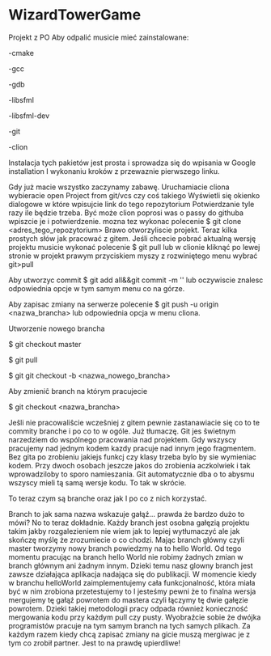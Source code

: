 # WizardTowerGame
Projekt z PO
Aby odpalić musicie mieć zainstalowane:

-cmake

-gcc

-gdb

-libsfml

-libsfml-dev

-git

-clion

Instalacja tych pakietów jest prosta i sprowadza się do wpisania w Google <nazwa dystrybucji linuxa> <nazwa pakietu> installation I wykonaniu kroków z przewaznie pierwszego linku.

Gdy już macie wszystko zaczynamy zabawę.
Uruchamiacie cliona wybieracie open Project from git/vcs  czy coś takiego
Wyświetli się okienko dialogowe w które wpisujcie link do tego repozytorium
Potwierdzanie tyle razy ile będzie trzeba. Być może clion poprosi was o passy do githuba wpiszcie je i potwierdzenie.
mozna tez wykonac polecenie $ git clone <adres_tego_repozytorium>
Brawo otworzyliscie projekt.
Teraz kilka prostych słów jak pracować z gitem.
Jeśli chcecie pobrać aktualną wersję projektu musicie wykonać polecenie
$ git pull 
lub w clionie kliknąć po lewej stronie w projekt prawym przyciskiem myszy z rozwiniętego menu wybrać git>pull 

Aby utworzyc commit
$ git add all&&git commit -m '<komentarz do wykonanych zmian>'
lub oczywiscie znalesc odpowiednia opcje w tym samym menu co na górze.
 
 Aby zapisac zmiany na serwerze polecenie $ git push -u origin <nazwa_brancha> lub odpowiednia opcja w menu cliona.
 
 Utworzenie nowego brancha

$ git checkout master

$ git pull

$ git git checkout -b <nazwa_nowego_brancha> 


Aby zmieniĉ branch na którym pracujecie 

 $ git checkout <nazwa_brancha>
 
 Jeŝli nie pracowaliŝcie wczeŝniej z gitem pewnie zastanawiacie się co to te commity branche i po co to w ogóle. Już tłumaczę.
 Git jes ŝwietnym narzedziem do wspólnego pracowania nad projektem.
 Gdy wszyscy pracujemy nad jednym kodem kazdy pracuje nad innym jego fragmentem. Bez gita po zrobieniu jakiejs funkcj czy klasy trzeba bylo by sie wymieniac kodem. Przy dwoch osobach jeszcze jakos do zrobienia aczkolwiek i tak wprowadziloby to sporo namieszania. Git automatycznie dba o to abysmu wszyscy mieli tą samą  wersje kodu. To tak w skrócie.
 
 To teraz czym są branche oraz jak I po co z nich korzystać.

Branch to jak sama nazwa wskazuje gałąź... prawda że bardzo dużo to mówi? No to teraz dokładnie. Każdy branch jest osobna gałęzią projektu takim jakby rozgalezieniem nie wiem jak to lepiej wytłumaczyć ale jak skończę myślę że zrozumiecie o co chodzi. Mając branch główny czyli master tworzymy nowy branch powiedzmy na to hello World. Od tego momentu pracując na branch hello World nie robimy żadnych zmian w branch głównym ani żadnym innym. Dzieki temu nasz glowny branch jest zawsze działająca aplikacja nadająca się do publikacji. W momencie kiedy w branchu helloWorld zaimplementujemy cała funkcjonalność, która miała być w nim zrobiona przetestujemy to I jesteśmy pewni że to finalna wersja mergujemy tę gałąź powrotem do mastera czyli łączymy tę dwie gałęzie powrotem.
Dzieki takiej metodologii pracy odpada również konieczność mergowania kodu przy każdym pull czy pusty. Wyobraźcie sobie że dwójka programistów pracuje na tym samym branch na tych samych plikach. Za każdym razem kiedy chcą zapisać zmiany na gicie muszą mergiwac je z tym co zrobił partner. Jest to na prawdę upierdliwe!

